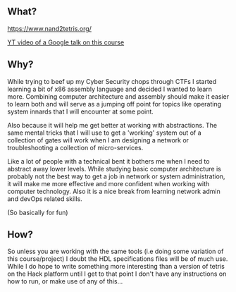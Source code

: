 ## What?

https://www.nand2tetris.org/


[YT video of a Google talk on this course ](https://www.youtube.com/watch?v=IlPj5Rg1y2w)

## Why?

While trying to beef up my Cyber Security chops through CTFs I started learning a bit of x86 assembly language and decided I wanted to learn more. Combining computer architecture and assembly should make it easier to learn both and will serve as a jumping off point for topics like operating system innards that I will encounter at some point. 

Also because it will help me get better at working with abstractions. The same mental tricks that I will use to get a 'working' system out of a collection of gates will work when I am designing a network or troubleshooting a collection of micro-services.

Like a lot of people with a technical bent it bothers me when I need to abstract away lower levels. While studying basic computer architecture is probably not the best way to get a job in network or system administration, it will make me more effective and more confident when working with computer technology. Also it is a nice break from learning network admin and devOps related skills.  

(So basically for fun)

## How?

So unless you are working with the same tools (i.e doing some variation of this course/project) I doubt the HDL specifications files will be of much use. While I do hope to write something more interesting than a version of tetris on the Hack platform until I get to that point I don't have any instructions on how to run, or make use of any of this...

